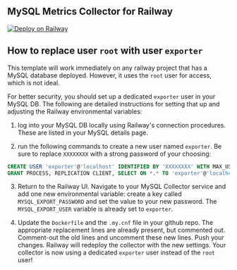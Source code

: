 ## MySQL Metrics Collector for Railway

[![Deploy on Railway](https://railway.app/button.svg)](https://railway.app/template/H5G_9i?referralCode=9kQOPq)

## How to replace user `root` with user `exporter`

This template will work immediately on any railway project that has a MySQL database deployed. However, it uses the `root` user for access, which is not ideal.

For better security, you should set up a dedicated `exporter` user in your MySQL DB. The following are detailed instructions for setting that up and adjusting the Railway environmental variables:

1) log into your MySQL DB locally using Railway's connection procedures. These are listed in your MySQL details page.

2) run the following commands to create a new user named `exporter`. Be sure to replace `XXXXXXXX` with a strong password of your choosing:

```sql
CREATE USER 'exporter'@'localhost' IDENTIFIED BY 'XXXXXXXX' WITH MAX_USER_CONNECTIONS 3;
GRANT PROCESS, REPLICATION CLIENT, SELECT ON *.* TO 'exporter'@'localhost';
```

3) Return to the Railway UI. Navigate to your MySQL Collector service and add one new environmental variable: create a key called `MYSQL_EXPORT_PASSWORD` and set the value to your new password. The `MYSQL_EXPORT_USER` variable is already set to `exporter`.

4) Update the `Dockerfile` and the `.my.cnf` file in your github repo. The appropriate replacement lines are already present, but commented out. Comment-out the old lines and uncomment these new lines. Push your changes. Railway will redeploy the collector with the new settings. Your collector is now using a dedicated `exporter` user instead of the `root` user!
